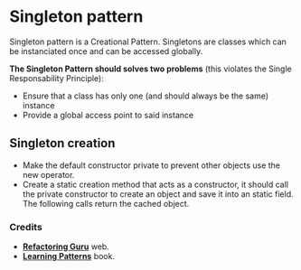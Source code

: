 # Singleton pattern
Singleton pattern is a Creational Pattern. Singletons are classes which can be instanciated once and can be accessed globally.

**The Singleton Pattern should solves two problems** (this violates the Single Responsability Principle):
- Ensure that a class has only one (and should always be the same) instance
- Provide a global access point to said instance

## Singleton creation
- Make the default constructor private to prevent other objects use the new operator.
- Create a static creation method that acts as a constructor, it should call the private constructor to create an object and save it into an static field. The following calls return the cached object.

### Credits
- **[Refactoring Guru](https://refactoring.guru/design-patterns/singleton)** web.
- **[Learning Patterns](https://play.google.com/books/reader?id=BnJLEAAAQBAJ&pg=GBS.PP1)** book.
